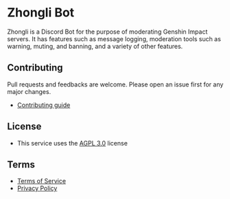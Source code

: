 # Zhongli Bot
Zhongli is a Discord Bot for the purpose of moderating Genshin Impact servers. It has features such as message logging, moderation tools such as warning, muting, and banning, and a variety of other features.

## Contributing
Pull requests and feedbacks are welcome. Please open an issue first for any major changes.
- [Contributing guide](./CONTRIBUTING.md)

## License
- This service uses the [AGPL 3.0](./LICENSE.md) license

## Terms
- [Terms of Service](./TERMS.md)
- [Privacy Policy](./PRIVACY.md)